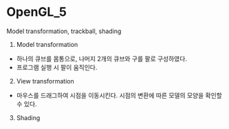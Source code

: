 # OpenGL_5
Model transformation, trackball, shading

1. Model transformation
 * 하나의 큐브를 몸통으로, 나머지 2개의 큐브와 구를 팔로 구성하였다.
 * 프로그램 실행 시 팔이 움직인다.

2. View transformation
 * 마우스를 드래그하여 시점을 이동시킨다. 시점의 변환에 따른 모델의 모양을 확인할 수 있다.

3. Shading
